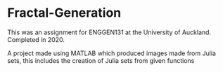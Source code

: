 # Fractal-Generation

This was an assignment for ENGGEN131 at the University of Auckland. Completed in 2020.

A project made using MATLAB which produced images made from Julia sets, this includes the creation of Julia sets from given functions  

